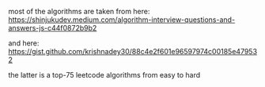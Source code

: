 
most of the algorithms are taken from here:
https://shinjukudev.medium.com/algorithm-interview-questions-and-answers-js-c44f0872b9b2

and here:
https://gist.github.com/krishnadey30/88c4e2f601e96597974c00185e479532

the latter is a top-75 leetcode algorithms from easy to hard
